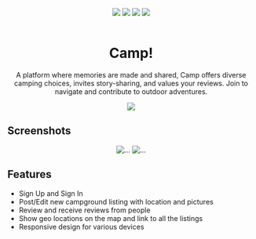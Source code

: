 <div align="center">
    <img src="https://img.shields.io/badge/JavaScript-F7DF1E?style=for-the-badge&logo=javascript&logoColor=black">
  <img src="https://img.shields.io/badge/node.js-6DA55F?style=for-the-badge&logo=node.js&logoColor=white">
  <img src="https://img.shields.io/badge/Express.js-404D59?style=for-the-badge">
  <img src="https://img.shields.io/badge/MongoDB-47A248.svg?style=for-the-badge&logo=MongoDB&logoColor=white">
</div>

<br />
<p align="center">
  <h1 align="center">Camp!</h1>
  <p align="center">A platform where memories are made and shared, Camp offers diverse camping choices, invites story-sharing, and values your reviews. Join to navigate and contribute to outdoor adventures.</p>
</p>

<div align="center" style="display: flex; flex-direction: column;">
  <a href="https://camp-zi6h.onrender.com/">
    <img src="https://img.shields.io/badge/try Camp!-39477f?style=for-the-badge&logo=google-chrome&logoColor=white">
  </a>
</div>

## Screenshots

<div align="center">
    <img src="https://res.cloudinary.com/dwi7fnlkj/image/upload/v1709082505/Camp%20Assets/Screenshot_2024-02-28_010733_p229eu.png" alt="..." ">
    <img src="https://res.cloudinary.com/dwi7fnlkj/image/upload/v1709082652/Camp%20Assets/Screenshot_2024-02-28_011038_xjbbgj.png" alt="..." ">
</div>

## Features

-   Sign Up and Sign In
-   Post/Edit new campground listing with location and pictures
-   Review and receive reviews from people
-   Show geo locations on the map and link to all the listings
-   Responsive design for various devices



